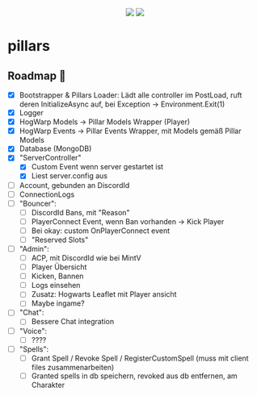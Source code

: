 <p align="center">
    <a href="https://hogwarp.com/" alt="HogWarp">
        <img src="https://img.shields.io/badge/HogWarp-v0.8.0_beta_2-informational?style=for-the-badge" /></a>
    <a href="#" alt="License_MIT">
        <img src="https://img.shields.io/badge/license-MIT-green?style=for-the-badge"/></a>
</p>

# pillars

## Roadmap 🚩
- [x] Bootstrapper & Pillars Loader: Lädt alle controller im PostLoad, ruft deren InitializeAsync auf, bei Exception -> Environment.Exit(1)
- [x] Logger
- [x] HogWarp Models -> Pillar Models Wrapper (Player)
- [x] HogWarp Events -> Pillar Events Wrapper, mit Models gemäß Pillar Models
- [x] Database (MongoDB)
- [x] "ServerController"
  - [x] Custom Event wenn server gestartet ist
  - [x] Liest server.config aus
- [ ] Account, gebunden an DiscordId
- [ ] ConnectionLogs
- [ ] "Bouncer":
  - [ ] DiscordId Bans, mit "Reason"
  - [ ] PlayerConnect Event, wenn Ban vorhanden -> Kick Player
  - [ ] Bei okay: custom OnPlayerConnect event
  - [ ] "Reserved Slots"
- [ ] "Admin":
  - [ ] ACP, mit DiscordId wie bei MintV
  - [ ] Player Übersicht
  - [ ] Kicken, Bannen
  - [ ] Logs einsehen
  - [ ] Zusatz: Hogwarts Leaflet mit Player ansicht
  - [ ] Maybe ingame?
- [ ] "Chat":
  - [ ] Bessere Chat integration
- [ ] "Voice":
  - [ ] ????
- [ ] "Spells":
  - [ ] Grant Spell / Revoke Spell / RegisterCustomSpell (muss mit client files zusammenarbeiten)
  - [ ] Granted spells in db speichern, revoked aus db entfernen, am Charakter
